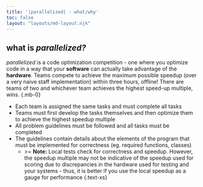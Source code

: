 ```yaml
---
title: '|parallelized| - what/why'
toc: false
layout: "layouts/md-layout.njk"
---
```


## what is _parallelized?_

*parallelized* is a code optimization competition - one where you optimize code in a way that your **software** can actually take advantage of the **hardware**. Teams compete to achieve the maximum possible speedup (over a very naive staff implementation) within three hours, offline! There are teams of two and whichever team achieves the highest speed-up multiple, wins. {.mb-0}

- Each team is assigned the same tasks and must complete all tasks
- Teams must first develop the tasks themselves and then optimize them to achieve the highest speedup multiple
- All problem guidelines must be followed and all tasks must be completed
- The guidelines contain details about the elements of the program that must be implemented for correctness (eg. required functions, classes)
  - &gt;= **Note:** Local tests check for correctness and speedup. However, the speedup multiple may not be indicative of the speedup used for scoring due to discrepancies in the hardware used for testing and your systems - thus, it is better if you use the local speedup as a gauge for performance {.text-xs}